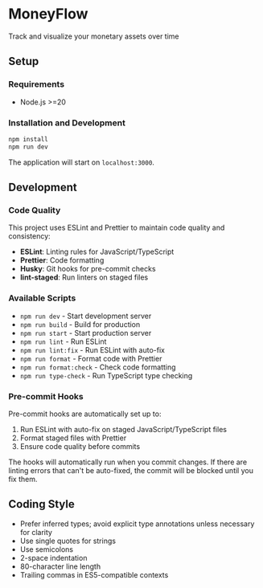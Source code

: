 # MoneyFlow

Track and visualize your monetary assets over time

## Setup

### Requirements

- Node.js >=20

### Installation and Development

```bash
npm install
npm run dev
```

The application will start on `localhost:3000`.

## Development

### Code Quality

This project uses ESLint and Prettier to maintain code quality and consistency:

- **ESLint**: Linting rules for JavaScript/TypeScript
- **Prettier**: Code formatting
- **Husky**: Git hooks for pre-commit checks
- **lint-staged**: Run linters on staged files

### Available Scripts

- `npm run dev` - Start development server
- `npm run build` - Build for production
- `npm run start` - Start production server
- `npm run lint` - Run ESLint
- `npm run lint:fix` - Run ESLint with auto-fix
- `npm run format` - Format code with Prettier
- `npm run format:check` - Check code formatting
- `npm run type-check` - Run TypeScript type checking

### Pre-commit Hooks

Pre-commit hooks are automatically set up to:

1. Run ESLint with auto-fix on staged JavaScript/TypeScript files
2. Format staged files with Prettier
3. Ensure code quality before commits

The hooks will automatically run when you commit changes. If there are linting errors that can't be auto-fixed, the commit will be blocked until you fix them.

## Coding Style

- Prefer inferred types; avoid explicit type annotations unless necessary for clarity
- Use single quotes for strings
- Use semicolons
- 2-space indentation
- 80-character line length
- Trailing commas in ES5-compatible contexts
